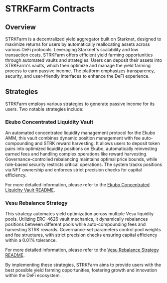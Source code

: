 # STRKFarm Contracts

## Overview

STRKFarm is a decentralized yield aggregator built on Starknet, designed to maximize returns for users by automatically reallocating assets across various DeFi protocols. Leveraging Starknet's scalability and low transaction costs, STRKFarm offers efficient yield farming opportunities through automated vaults and strategies. Users can deposit their assets into STRKFarm's vaults, which then optimize and manage the yield farming process to earn passive income. The platform emphasizes transparency, security, and user-friendly interfaces to enhance the DeFi experience.

## Strategies

STRKFarm employs various strategies to generate passive income for its users. Two notable strategies include:

### Ekubo Concentrated Liquidity Vault

An automated concentrated liquidity management protocol for the Ekubo AMM, this vault combines dynamic position management with fee auto-compounding and STRK reward harvesting. It allows users to deposit token pairs into optimized liquidity positions on Ekubo, automatically reinvesting earned fees and handling complex operations like reward harvesting. Governance-controlled rebalancing maintains optimal price bounds, while role-based security restricts critical operations. The system tracks positions via NFT ownership and enforces strict precision checks for capital efficiency.

For more detailed information, please refer to the [Ekubo Concentrated Liquidity Vault README](https://github.com/strkfarm/strkfarm-contracts/blob/ariyan/strat_readme/src/strategies/cl_vault/README.md).

### Vesu Rebalance Strategy

This strategy automates yield optimization across multiple Vesu liquidity pools. Utilizing ERC-4626 vault mechanics, it dynamically rebalances positions between different pools while auto-compounding fees and harvesting STRK rewards. Governance-set parameters control pool weights and fee structures, with strict precision checks ensuring capital efficiency within a 0.01% tolerance.

For more detailed information, please refer to the [Vesu Rebalance Strategy README](https://github.com/strkfarm/strkfarm-contracts/blob/ariyan/strat_readme/src/strategies/vesu_rebalance/README.md).

By implementing these strategies, STRKFarm aims to provide users with the best possible yield farming opportunities, fostering growth and innovation within the DeFi ecosystem.